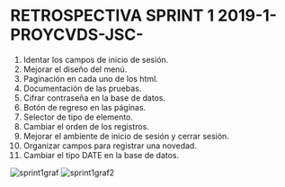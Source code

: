 # RETROSPECTIVA SPRINT 1 2019-1-PROYCVDS-JSC-

1. Identar los campos de inicio de sesión. 
2. Mejorar el diseño del menú.
3. Paginación en cada uno de los html.
4. Documentación de las pruebas.
5. Cifrar contraseña en la base de datos.
6. Botón de regreso en las páginas. 
7. Selector de tipo de elemento.
8. Cambiar el orden de los registros.
9. Mejorar el ambiente de inicio de sesión y cerrar sesión.
10. Organizar campos para registrar una novedad.
11. Cambiar el tipo DATE en la base de datos. 


![sprint1graf](https://user-images.githubusercontent.com/48154086/57643906-732b6c00-7580-11e9-8837-9e27cf8d947c.png)
![sprint1graf2](https://user-images.githubusercontent.com/48154086/57643908-758dc600-7580-11e9-98b5-602e9035b6bb.png)





